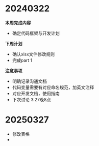 # 20240322

**本周完成内容**
- 确定代码框架与开发计划


**下周计划**
- 确认xlsx文件修改规则
- 完成part 1

**注意事项**
- 明确记录沟通文档
- 代码变量需要有对应命名规范，加英文注释
- 对应开发文档，使用指南
- 下次讨论 3.27晚8点

# 20250327
- 修改表格
- 
